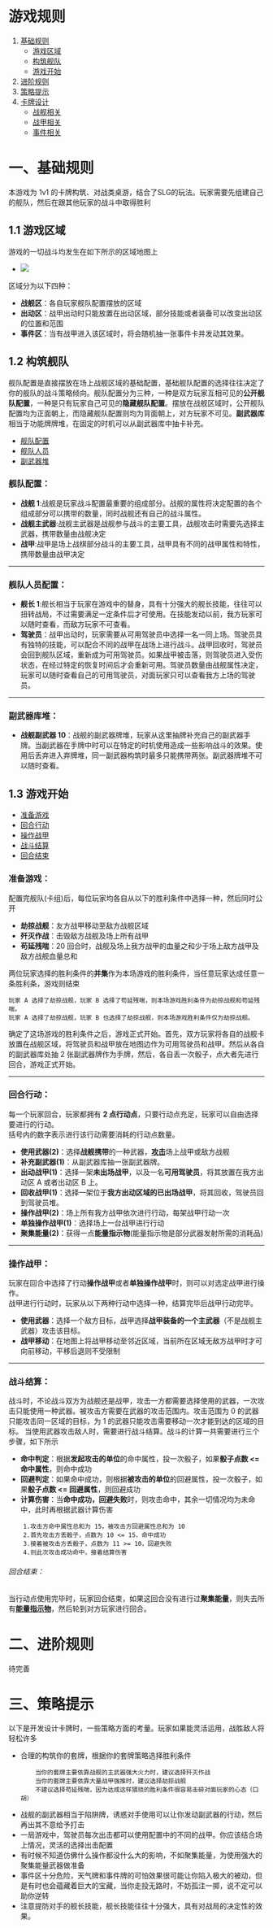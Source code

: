 # 游戏规则
1. [基础规则](#)  
	- [游戏区域](#11-游戏区域)  
	- [构筑舰队](#12-构筑舰队)  
	- [游戏开始](#13-游戏开始) 
2. [进阶规则](#进阶规则)
3. [策略提示](#策略提示)
4. [卡牌设计](#)
	- [战舰相关](https://github.com/zaxAngus/prototype/blob/master/%E5%AE%8C%E5%96%84%E6%96%87%E6%A1%A3/%E6%88%98%E7%94%B2%E7%9B%B8%E5%85%B3%E5%8D%A1%E7%89%8C%E8%AE%BE%E8%AE%A1.md#42-%E6%88%98%E7%94%B2%E7%9B%B8%E5%85%B3)
	- [战甲相关](https://github.com/shixiaoming0824/prototype/blob/640031955d95d9bf5661cc074cba65796bde59d2/%E5%AE%8C%E5%96%84%E6%96%87%E6%A1%A3/%E6%88%98%E7%94%B2%E7%9B%B8%E5%85%B3%E5%8D%A1%E7%89%8C%E8%AE%BE%E8%AE%A1.md#42-战甲相关)
	- [事件相关](https://github.com/zaxAngus/prototype/blob/master/%E5%AE%8C%E5%96%84%E6%96%87%E6%A1%A3/%E4%BA%8B%E4%BB%B6%E5%8C%BA%E5%8D%A1%E7%89%8C%E8%AE%BE%E8%AE%A1.md#43-%E5%A4%A9%E6%B0%94%E4%BA%8B%E4%BB%B6)

# 一、基础规则
本游戏为 1v1 的卡牌构筑、对战类桌游，结合了SLG的玩法。玩家需要先组建自己的舰队，然后在跟其他玩家的战斗中取得胜利

## 1.1 游戏区域
游戏的一切战斗均发生在如下所示的区域地图上  
      
* ![](https://github.com/zaxAngus/prototype/raw/master/images/battle_ground_1.0.png )  
   
区域分为以下四种：  
- **战舰区**：各自玩家舰队配置摆放的区域
- **出动区**：战甲出动时只能放置在出动区域，部分技能或者装备可以改变出动区的位置和范围
- **事件区**：当有战甲进入该区域时，将会随机抽一张事件卡并发动其效果。

## 1.2 构筑舰队 
舰队配置是直接摆放在场上战舰区域的基础配置，基础舰队配置的选择往往决定了你的舰队的战斗策略倾向。舰队配置分为三种，一种是双方玩家互相可见的**公开舰队配置**，一种是只有玩家自己可见的**隐藏舰队配置**。摆放在战舰区域时，公开舰队配置均为正面朝上，而隐藏舰队配置则均为背面朝上，对方玩家不可见。**副武器库**相当于功能牌牌堆，在固定的时机可以从副武器库中抽卡补充。 
- [舰队配置](#舰队配置)
- [舰队人员](#舰队人员配置)
- [副武器堆](#副武器库堆)

### 舰队配置：  
- **战舰 1**:战舰是玩家战斗配置最重要的组成部分。战舰的属性将决定配置的各个组成部分可以携带的数量，同时战舰还有自己的战斗属性。
- **战舰主武器**:战舰主武器是战舰参与战斗的主要工具，战舰攻击时需要先选择主武器，携带数量由战舰决定
- **战甲**:战甲是场上战棋部分战斗的主要工具，战甲具有不同的战甲属性和特性，携带数量由战甲决定
****
### 舰队人员配置：  
- **舰长 1**:舰长相当于玩家在游戏中的替身，具有十分强大的舰长技能，往往可以扭转战局，不过需要满足一定条件后才可使用。在技能发动以前，我方玩家可以随时查看，而敌方玩家不可查看。
- **驾驶员**：战甲出动时，玩家需要从可用驾驶员中选择一名一同上场。驾驶员具有独特的技能，可以配合不同的战甲在战场上进行战斗。战甲回收时，驾驶员会回到舰队区域，重新成为可用驾驶员。如果战甲被击落，则驾驶员进入受伤状态，在经过特定的恢复时间后才会重新可用。驾驶员数量由战舰属性决定，玩家可以随时查看自己的可用驾驶员，对面玩家只可以查看我方上场的驾驶员。
****
### 副武器库堆：  
- **战舰副武器 10**：战舰的副武器牌堆，玩家从这里抽牌补充自己的副武器手牌。当副武器在手牌中时可以在特定的时机使用造成一些影响战斗的效果。使用后丢弃进入弃牌堆，同一副武器构筑时最多只能携带两张。副武器牌堆不可以随时查看。

## 1.3 游戏开始
- [准备游戏](#准备游戏) 
- [回合行动](#回合行动)
- [操作战甲](#操作战甲) 
- [战斗结算](#战斗结算)
- [回合结束](#回合结束)
### 准备游戏：
配置完舰队(卡组)后，每位玩家均各自从以下的胜利条件中选择一种，然后同时公开  
- **劫掠战舰**：友方战甲移动至敌方战舰区域
- **歼灭作战**：击毁敌方战舰及场上所有战甲
- **苟延残喘**：20 回合时，战舰及场上我方战甲的血量之和少于场上敌方战甲及敌方战舰血量总和 

两位玩家选择的胜利条件的**并集**作为本场游戏的胜利条件，当任意玩家达成任意一条胜利条，游戏则结束  

	玩家 A 选择了劫掠战舰，玩家 B 选择了苟延残喘，则本场游戏胜利条件为劫掠战舰和苟延残喘。 
	玩家 A 选择了劫掠战舰，玩家 B 也选择了劫掠战舰，则本场游戏胜利条件仅为劫掠战舰。
	
确定了这场游戏的胜利条件之后，游戏正式开始。首先，双方玩家将各自的战舰卡放置在战舰区域，将驾驶员和战甲放在地图边作为可用驾驶员和战甲。然后从各自的副武器库处抽 2 张副武器牌作为手牌，然后，各自丢一次骰子，点大者先进行回合，游戏正式开始。  
****  
### 回合行动： 
每一个玩家回合，玩家都拥有 **2 点行动点**，只要行动点充足，玩家可以自由选择要进行的行动。  
括号内的数字表示进行该行动需要消耗的行动点数量。  
- **使用武器(2)**：选择**战舰携带**的一种武器，[**攻击**](#武器攻击)场上战甲或敌方战舰
- **补充副武器(1)**：从副武器库抽一张副武器牌。
- **出动战甲(1)**：选择一架**未出场战甲**，以及一名**可用驾驶员**，将其放置在我方出动区 A 或者出动区 B 上。
- **回收战甲(1)**：选择一架位于**我方出动区域的已出场战甲**，将其回收，驾驶员回到驾驶员堆。
- **操作战甲(2)**：场上所有我方战甲依次进行行动，每架战甲行动一次
- **单独操作战甲(1)**：选择场上一台战甲进行行动
- **聚集能量(2)**：获得一点**能量指示物**(能量指示物是部分武器发射所需的消耗品)  
****
### 操作战甲：  
玩家在回合中选择了行动**操作战甲**或者**单独操作战甲**时，则可以对选定战甲进行操作。  
战甲进行行动时，玩家从以下两种行动中选择一种，结算完毕后战甲行动完毕。
- **使用武器**：选择一个敌方目标，战甲选择**战甲装备的一个主武器**（不是战舰主武器）攻击该目标。 
- **战甲移动**：在地图上将战甲移动至邻近区域，当前所在区域无敌方战甲时才可向前移动，平移后退则不受限制  
****
### 战斗结算： 
战斗时，不论战斗双方为战舰还是战甲，攻击一方都需要选择使用的武器，一次攻击只能使用一种武器。被攻击方需要在武器的攻击范围内。攻击范围为 0 的武器只能攻击同一区域的目标，为 1 的武器只能攻击需要移动一次才能到达的区域的目标。
当使用武器攻击敌人时，需要进行战斗结算。战斗的计算一共需要进行三个步骤，如下所示  
- **命中判定**：根据**发起攻击的单位**的命中属性，投一次骰子，如果**骰子点数 <= 命中属性**，则命中成功 
- **回避判定**：如果命中成功，则根据**被攻击的单位**的回避属性，投一次骰子，如果**骰子点数 <= 回避属性**，则回避成功  
- **计算伤害**：当**命中成功，回避失败**时，则攻击命中，其余一切情况均为未命中，此时再根据武器计算伤害
```
	1.攻击方命中属性总和为 15，被攻击方回避属性总和为 10  
	2.首先攻击方丢骰子，点数为 10 <= 15，命中成功
	3.接着被攻击方丢骰子，点数为 11 >= 10，回避失败  
	4.则此次攻击成功命中，接着结算伤害  
```
###### 回合结束：
当行动点使用完毕时，玩家回合结束，如果这回合没有进行过**聚集能量**，则失去所有[**能量指示物**]()，然后轮到对方玩家进行回合。

# 二、进阶规则

待完善

# 三、策略提示
以下是开发设计卡牌时，一些策略方面的考量。玩家如果能灵活运用，战胜敌人将轻松许多
- 合理的构筑你的套牌，根据你的套牌策略选择胜利条件
	```
		当你的套牌主要依靠战舰的主武器强大火力时，建议选择歼灭作战
		当你的套牌主要依靠大量战甲强推时，建议选择劫掠战舰	
		不建议选择苟延残喘，因为达成这样猥琐的胜利条件很容易击碎对面玩家的心态（口胡）
	```
- 战舰的副武器相当于陷阱牌，诱惑对手使用可以让你发动副武器的行动，然后再出其不意给予打击
- 一局游戏中，驾驶员每次出击都可以使用配置中的不同的战甲。你应该结合场上情况，灵活的选择出击配置
- 有时候不知道仿佛什么操作都没什么大的影响，不如聚集能量，为使用强大的聚集能量武器做准备
- 事件区十分危险，天气牌和事件牌的可怕效果很可能让你陷入极大的被动，但是有时也会蕴藏着巨大的宝藏，当你走投无路时，不妨孤注一掷，说不定可以助你逆转
- 注意提防对手的舰长技能，舰长技能往往十分强大，具有对战局的决定性的效果。


